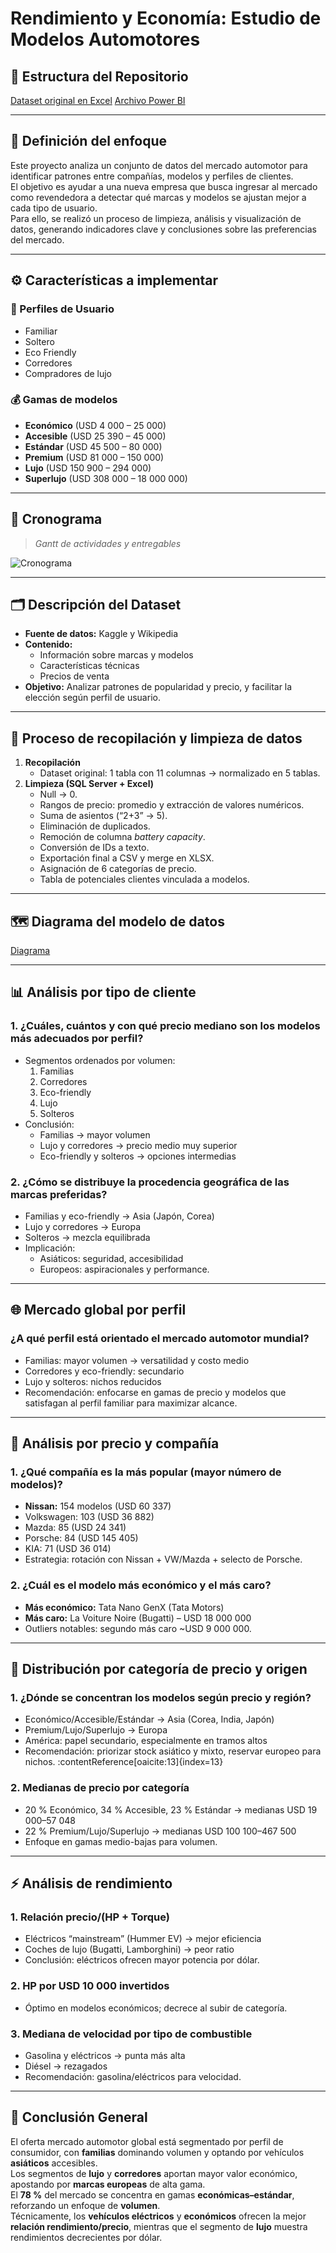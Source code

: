# Rendimiento y Economía: Estudio de Modelos Automotores

## 📂 Estructura del Repositorio

[Dataset original en Excel](./Cars.xlsx) 
[Archivo Power BI](./Cars.pbix)

---

## 🎯 Definición del enfoque

Este proyecto analiza un conjunto de datos del mercado automotor para identificar patrones entre compañías, modelos y perfiles de clientes.  
El objetivo es ayudar a una nueva empresa que busca ingresar al mercado como revendedora a detectar qué marcas y modelos se ajustan mejor a cada tipo de usuario.  
Para ello, se realizó un proceso de limpieza, análisis y visualización de datos, generando indicadores clave y conclusiones sobre las preferencias del mercado.

---

## ⚙️ Características a implementar

### 👥 Perfiles de Usuario  
- Familiar  
- Soltero  
- Eco Friendly  
- Corredores  
- Compradores de lujo

### 💰 Gamas de modelos  
- **Económico** (USD 4 000 – 25 000)  
- **Accesible** (USD 25 390 – 45 000)  
- **Estándar** (USD 45 500 – 80 000)  
- **Premium** (USD 81 000 – 150 000)  
- **Lujo** (USD 150 900 – 294 000)  
- **Superlujo** (USD 308 000 – 18 000 000)

---

## 📅 Cronograma

> *Gantt de actividades y entregables*  

![Cronograma](./Gantt.jpg) 

---

## 🗂 Descripción del Dataset

- **Fuente de datos:** Kaggle y Wikipedia  
- **Contenido:**  
  - Información sobre marcas y modelos  
  - Características técnicas  
  - Precios de venta  
- **Objetivo:** Analizar patrones de popularidad y precio, y facilitar la elección según perfil de usuario.
---

## 🧹 Proceso de recopilación y limpieza de datos

1. **Recopilación**  
   - Dataset original: 1 tabla con 11 columnas → normalizado en 5 tablas.  
2. **Limpieza (SQL Server + Excel)**  
   - Null → 0.
   - Rangos de precio: promedio y extracción de valores numéricos.
   - Suma de asientos (“2+3” → 5).
   - Eliminación de duplicados.
   - Remoción de columna _battery capacity_.
   - Conversión de IDs a texto.
   - Exportación final a CSV y merge en XLSX.
   - Asignación de 6 categorías de precio.
   - Tabla de potenciales clientes vinculada a modelos.

---

## 🗺️ Diagrama del modelo de datos

[Diagrama](./Diagrama.jpg)

---

## 📊 Análisis por tipo de cliente

### 1. ¿Cuáles, cuántos y con qué precio mediano son los modelos más adecuados por perfil?  
- Segmentos ordenados por volumen:  
  1. Familias  
  2. Corredores  
  3. Eco-friendly  
  4. Lujo  
  5. Solteros  
- Conclusión:  
  - Familias → mayor volumen  
  - Lujo y corredores → precio medio muy superior  
  - Eco-friendly y solteros → opciones intermedias

### 2. ¿Cómo se distribuye la procedencia geográfica de las marcas preferidas?  
- Familias y eco-friendly → Asia (Japón, Corea)  
- Lujo y corredores → Europa  
- Solteros → mezcla equilibrada  
- Implicación:  
  - Asiáticos: seguridad, accesibilidad  
  - Europeos: aspiracionales y performance.

---

## 🌐 Mercado global por perfil

### ¿A qué perfil está orientado el mercado automotor mundial?  
- Familias: mayor volumen → versatilidad y costo medio  
- Corredores y eco-friendly: secundario  
- Lujo y solteros: nichos reducidos  
- Recomendación: enfocarse en gamas de precio y modelos que satisfagan al perfil familiar para maximizar alcance.

---

## 💼 Análisis por precio y compañía

### 1. ¿Qué compañía es la más popular (mayor número de modelos)?  
- **Nissan:** 154 modelos (USD 60 337)  
- Volkswagen: 103 (USD 36 882)  
- Mazda: 85 (USD 24 341)  
- Porsche: 84 (USD 145 405)  
- KIA: 71 (USD 36 014)  
- Estrategia: rotación con Nissan + VW/Mazda + selecto de Porsche.

### 2. ¿Cuál es el modelo más económico y el más caro?  
- **Más económico:** Tata Nano GenX (Tata Motors)  
- **Más caro:** La Voiture Noire (Bugatti) – USD 18 000 000  
- Outliers notables: segundo más caro ~USD 9 000 000.

---

## 💸 Distribución por categoría de precio y origen

### 1. ¿Dónde se concentran los modelos según precio y región?  
- Económico/Accesible/Estándar → Asia (Corea, India, Japón)  
- Premium/Lujo/Superlujo → Europa  
- América: papel secundario, especialmente en tramos altos  
- Recomendación: priorizar stock asiático y mixto, reservar europeo para nichos. :contentReference[oaicite:13]{index=13}

### 2. Medianas de precio por categoría  
- 20 % Económico, 34 % Accesible, 23 % Estándar → medianas USD 19 000–57 048  
- 22 % Premium/Lujo/Superlujo → medianas USD 100 100–467 500  
- Enfoque en gamas medio-bajas para volumen.

---

## ⚡ Análisis de rendimiento

### 1. Relación precio/(HP + Torque)  
- Eléctricos “mainstream” (Hummer EV) → mejor eficiencia  
- Coches de lujo (Bugatti, Lamborghini) → peor ratio  
- Conclusión: eléctricos ofrecen mayor potencia por dólar.

### 2. HP por USD 10 000 invertidos  
- Óptimo en modelos económicos; decrece al subir de categoría.

### 3. Mediana de velocidad por tipo de combustible  
- Gasolina y eléctricos → punta más alta  
- Diésel → rezagados  
- Recomendación: gasolina/eléctricos para velocidad.

---

## 🏁 Conclusión General

El oferta mercado automotor global está segmentado por perfil de consumidor, con **familias** dominando volumen y optando por vehículos **asiáticos** accesibles.  
Los segmentos de **lujo** y **corredores** aportan mayor valor económico, apostando por **marcas europeas** de alta gama.  
El **78 %** del mercado se concentra en gamas **económicas–estándar**, reforzando un enfoque de **volumen**.  
Técnicamente, los **vehículos eléctricos** y **económicos** ofrecen la mejor **relación rendimiento/precio**, mientras que el segmento de **lujo** muestra rendimientos decrecientes por dólar.
